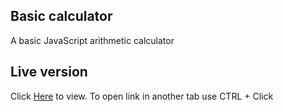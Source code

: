 ## Basic calculator
A basic JavaScript arithmetic calculator

## Live version
Click [Here]() to view. To open link in another tab use CTRL + Click
